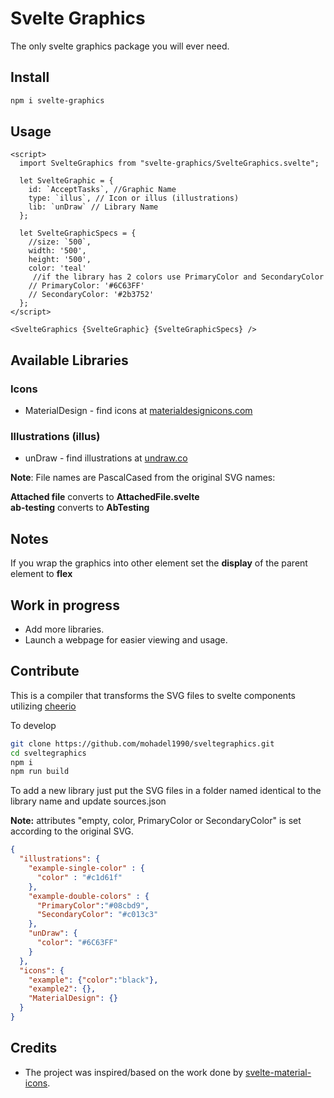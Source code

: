 # Svelte Graphics

The only svelte graphics package you will ever need.

## Install

```sh
npm i svelte-graphics
```

## Usage

```svelte
<script>
  import SvelteGraphics from "svelte-graphics/SvelteGraphics.svelte";

  let SvelteGraphic = {
    id: `AcceptTasks`, //Graphic Name
    type: `illus`, // Icon or illus (illustrations)
    lib: `unDraw` // Library Name
  };
  
  let SvelteGraphicSpecs = {
    //size: `500`,
    width: '500',
    height: '500',
    color: 'teal'
     //if the library has 2 colors use PrimaryColor and SecondaryColor
    // PrimaryColor: '#6C63FF'
    // SecondaryColor: '#2b3752' 
  };
</script>

<SvelteGraphics {SvelteGraphic} {SvelteGraphicSpecs} />
```

## Available Libraries

### Icons

- MaterialDesign - find icons at [materialdesignicons.com](https://materialdesignicons.com)

### Illustrations (illus)

- unDraw - find illustrations at [undraw.co](https://undraw.co)

**Note**: File names are PascalCased from the original SVG names:

**Attached file** converts to **AttachedFile.svelte**  
**ab-testing** converts to **AbTesting**

## Notes

If you wrap the graphics into other element set the **display** of the parent element to **flex**

## Work in progress

- Add more libraries.
- Launch a webpage for easier viewing and usage.

## Contribute

This is a compiler that transforms the SVG files to svelte components utilizing [cheerio](https://cheerio.js.org)

To develop

```sh
git clone https://github.com/mohadel1990/sveltegraphics.git
cd sveltegraphics
npm i
npm run build
```

To add a new library just put the SVG files in a folder named identical to the library name and update sources.json

**Note:** attributes "empty, color, PrimaryColor or SecondaryColor" is set according to the original SVG.

```json
{
  "illustrations": {
    "example-single-color" : {
      "color" : "#c1d61f"
    },
    "example-double-colors" : {
      "PrimaryColor":"#08cbd9",
      "SecondaryColor": "#c013c3"
    },
    "unDraw": {
      "color": "#6C63FF"
    }
  },
  "icons": {
    "example": {"color":"black"},
    "example2": {},
    "MaterialDesign": {}
  }
}
```

## Credits

- The project was inspired/based on the work done by [svelte-material-icons](https://github.com/ramiroaisen/svelte-material-icons).
